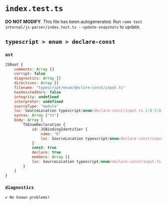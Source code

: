 # `index.test.ts`

**DO NOT MODIFY**. This file has been autogenerated. Run `rome test internal/js-parser/index.test.ts --update-snapshots` to update.

## `typescript > enum > declare-const`

### `ast`

```javascript
JSRoot {
	comments: Array []
	corrupt: false
	diagnostics: Array []
	directives: Array []
	filename: "typescript/enum/declare-const/input.ts"
	hasHoistedVars: false
	integrity: undefined
	interpreter: undefined
	sourceType: "module"
	loc: SourceLocation typescript/enum/declare-const/input.ts 1:0-2:0
	syntax: Array ["ts"]
	body: Array [
		TSEnumDeclaration {
			id: JSBindingIdentifier {
				name: "E"
				loc: SourceLocation typescript/enum/declare-const/input.ts 1:19-1:20 (E)
			}
			const: true
			declare: true
			members: Array []
			loc: SourceLocation typescript/enum/declare-const/input.ts 1:0-1:23
		}
	]
}
```

### `diagnostics`

```
✔ No known problems!

```
